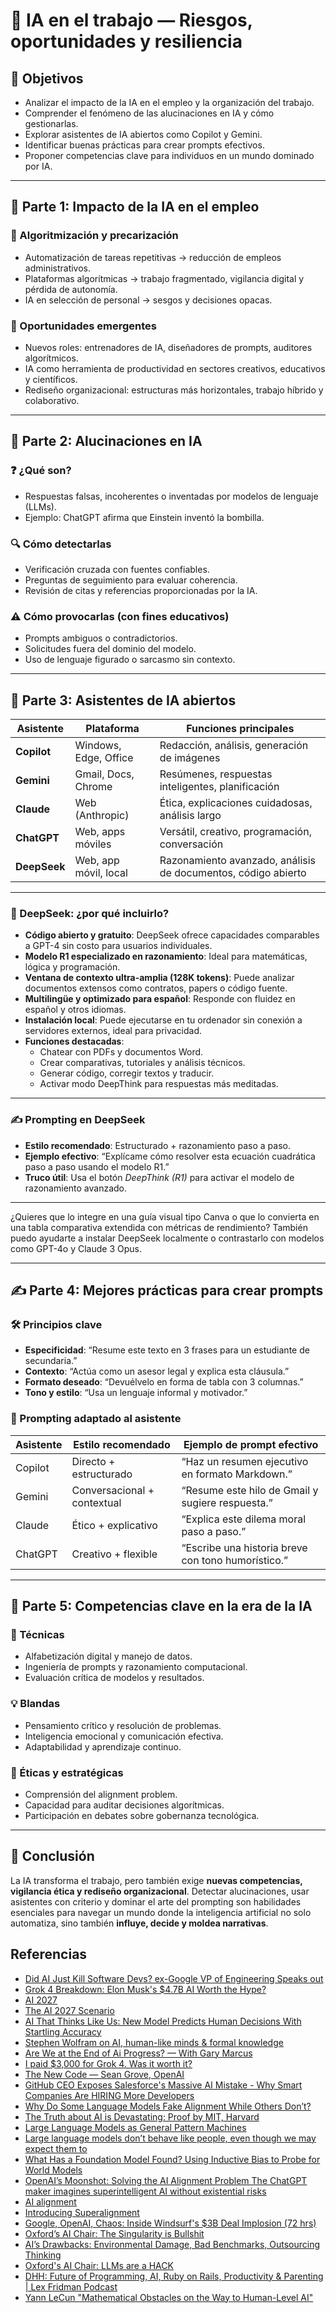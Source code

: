 # 🧠 IA en el trabajo — Riesgos, oportunidades y resiliencia

## 🎯 Objetivos

- Analizar el impacto de la IA en el empleo y la organización del trabajo.
- Comprender el fenómeno de las alucinaciones en IA y cómo gestionarlas.
- Explorar asistentes de IA abiertos como Copilot y Gemini.
- Identificar buenas prácticas para crear prompts efectivos.
- Proponer competencias clave para individuos en un mundo dominado por IA.

---

## 🧩 Parte 1: Impacto de la IA en el empleo

### 🔻 Algoritmización y precarización

- Automatización de tareas repetitivas → reducción de empleos administrativos.
- Plataformas algorítmicas → trabajo fragmentado, vigilancia digital y pérdida de autonomía.
- IA en selección de personal → sesgos y decisiones opacas.

### 🌱 Oportunidades emergentes

- Nuevos roles: entrenadores de IA, diseñadores de prompts, auditores algorítmicos.
- IA como herramienta de productividad en sectores creativos, educativos y científicos.
- Rediseño organizacional: estructuras más horizontales, trabajo híbrido y colaborativo.

---

## 🧠 Parte 2: Alucinaciones en IA

### ❓ ¿Qué son?

- Respuestas falsas, incoherentes o inventadas por modelos de lenguaje (LLMs).
- Ejemplo: ChatGPT afirma que Einstein inventó la bombilla.

### 🔍 Cómo detectarlas

- Verificación cruzada con fuentes confiables.
- Preguntas de seguimiento para evaluar coherencia.
- Revisión de citas y referencias proporcionadas por la IA.

### ⚠️ Cómo provocarlas (con fines educativos)

- Prompts ambiguos o contradictorios.
- Solicitudes fuera del dominio del modelo.
- Uso de lenguaje figurado o sarcasmo sin contexto.

---

## 🤖 Parte 3: Asistentes de IA abiertos

| Asistente     | Plataforma         | Funciones principales                          |
|---------------|--------------------|-------------------------------------------------|
| **Copilot**   | Windows, Edge, Office | Redacción, análisis, generación de imágenes     |
| **Gemini**    | Gmail, Docs, Chrome | Resúmenes, respuestas inteligentes, planificación |
| **Claude**    | Web (Anthropic)    | Ética, explicaciones cuidadosas, análisis largo |
| **ChatGPT**   | Web, apps móviles  | Versátil, creativo, programación, conversación  |
| **DeepSeek**  | Web, app móvil, local | Razonamiento avanzado, análisis de documentos, código abierto |

---

### 🧠 DeepSeek: ¿por qué incluirlo?

- **Código abierto y gratuito**: DeepSeek ofrece capacidades comparables a GPT-4 sin costo para usuarios individuales.
- **Modelo R1 especializado en razonamiento**: Ideal para matemáticas, lógica y programación.
- **Ventana de contexto ultra-amplia (128K tokens)**: Puede analizar documentos extensos como contratos, papers o código fuente.
- **Multilingüe y optimizado para español**: Responde con fluidez en español y otros idiomas.
- **Instalación local**: Puede ejecutarse en tu ordenador sin conexión a servidores externos, ideal para privacidad.
- **Funciones destacadas**:
  - Chatear con PDFs y documentos Word.
  - Crear comparativas, tutoriales y análisis técnicos.
  - Generar código, corregir textos y traducir.
  - Activar modo DeepThink para respuestas más meditadas.

---

### ✍️ Prompting en DeepSeek

- **Estilo recomendado**: Estructurado + razonamiento paso a paso.
- **Ejemplo efectivo**: “Explícame cómo resolver esta ecuación cuadrática paso a paso usando el modelo R1.”
- **Truco útil**: Usa el botón *DeepThink (R1)* para activar el modelo de razonamiento avanzado.

---

¿Quieres que lo integre en una guía visual tipo Canva o que lo convierta en una tabla comparativa extendida con métricas de rendimiento? También puedo ayudarte a instalar DeepSeek localmente o contrastarlo con modelos como GPT-4o y Claude 3 Opus.


---

## ✍️ Parte 4: Mejores prácticas para crear prompts

### 🛠️ Principios clave

- **Especificidad**: “Resume este texto en 3 frases para un estudiante de secundaria.”
- **Contexto**: “Actúa como un asesor legal y explica esta cláusula.”
- **Formato deseado**: “Devuélvelo en forma de tabla con 3 columnas.”
- **Tono y estilo**: “Usa un lenguaje informal y motivador.”

### 🧠 Prompting adaptado al asistente

| Asistente   | Estilo recomendado         | Ejemplo de prompt efectivo                     |
|-------------|----------------------------|------------------------------------------------|
| Copilot     | Directo + estructurado      | “Haz un resumen ejecutivo en formato Markdown.”|
| Gemini      | Conversacional + contextual | “Resume este hilo de Gmail y sugiere respuesta.”|
| Claude      | Ético + explicativo         | “Explica este dilema moral paso a paso.”       |
| ChatGPT     | Creativo + flexible         | “Escribe una historia breve con tono humorístico.”|

---

## 🧠 Parte 5: Competencias clave en la era de la IA

### 🔧 Técnicas

- Alfabetización digital y manejo de datos.
- Ingeniería de prompts y razonamiento computacional.
- Evaluación crítica de modelos y resultados.

### 💡 Blandas

- Pensamiento crítico y resolución de problemas.
- Inteligencia emocional y comunicación efectiva.
- Adaptabilidad y aprendizaje continuo.

### 🧭 Éticas y estratégicas

- Comprensión del alignment problem.
- Capacidad para auditar decisiones algorítmicas.
- Participación en debates sobre gobernanza tecnológica.

---

## 📌 Conclusión

La IA transforma el trabajo, pero también exige **nuevas competencias, vigilancia ética y rediseño organizacional**. Detectar alucinaciones, usar asistentes con criterio y dominar el arte del prompting son habilidades esenciales para navegar un mundo donde la inteligencia artificial no solo automatiza, sino también **influye, decide y moldea narrativas**.

## Referencias

- [Did AI Just Kill Software Devs? ex-Google VP of Engineering Speaks out](https://youtu.be/64cdhWFvxeY?si=wf0RzBTH0vPJjFRR)
- [Grok 4 Breakdown: Elon Musk's $4.7B AI Worth the Hype?](https://www.youtube.com/live/SyGshOmWeb8?si=YisICtEz8qlIGAoI)
- [AI 2027](https://ai-2027.com/)
- [The AI 2027 Scenario](https://youtu.be/5KVDDfAkRgc?si=oCvJcs5YNAYM05Bn)
- [AI That Thinks Like Us: New Model Predicts Human Decisions With Startling Accuracy](https://scitechdaily.com/ai-that-thinks-like-us-new-model-predicts-human-decisions-with-startling-accuracy/)
- [Stephen Wolfram on AI, human-like minds & formal knowledge](https://youtu.be/pr2cdW21-3E?si=xTfMyRHu-FHXuHKv)
- [Are We at the End of Ai Progress? — With Gary Marcus](https://youtu.be/3MygnjdqNWc?si=l-KZNcCHqCtp0X3G)
- [I paid $3,000 for Grok 4. Was it worth it?](https://youtu.be/TbLsOsbFSe0?si=NHpJf-adDYKcrkmc)
- [The New Code — Sean Grove, OpenAI](https://youtu.be/8rABwKRsec4?si=3P2vLa2kdh5IPJd5)
- [GitHub CEO Exposes Salesforce's Massive AI Mistake - Why Smart Companies Are HIRING More Developers](https://www.youtube.com/live/Vi24NXJrebg?si=aVaQLdbKWxmpzdjP)
- [Why Do Some Language Models Fake Alignment While Others Don’t?](https://arxiv.org/abs/2506.18032)
- [The Truth about AI is Devastating: Proof by MIT, Harvard](https://youtu.be/jxB-lQyAAxU?si=oJ5m-uuUnhF52Fl2)
- [Large Language Models as General Pattern Machines](https://arxiv.org/abs/2307.04721)
- [Large language models don’t behave like people, even though we may expect them to](https://news.mit.edu/2024/large-language-models-dont-behave-like-people-0723)
- [What Has a Foundation Model Found? Using Inductive Bias to Probe for World Models](https://arxiv.org/pdf/2507.06952)
- [OpenAI’s Moonshot: Solving the AI Alignment Problem The ChatGPT maker imagines superintelligent AI without existential risks](https://spectrum.ieee.org/the-alignment-problem-openai)
- [AI alignment](https://en.wikipedia.org/wiki/AI_alignment)
- [Introducing Superalignment](https://openai.com/index/introducing-superalignment/)
- [Google, OpenAI, Chaos: Inside Windsurf's $3B Deal Implosion (72 hrs)](https://youtu.be/qgQvci8NzM8?si=WxD0lirUleepiC3D)
- [Oxford’s AI Chair: The Singularity is Bullshit](https://youtu.be/yaHiqGNrj60?si=AOurSsiTSujtPCMS)
- [AI’s Drawbacks: Environmental Damage, Bad Benchmarks, Outsourcing Thinking](https://youtu.be/WreiudYaenc?si=ji05vmFXer-pE767)
- [Oxford's AI Chair: LLMs are a HACK](https://youtu.be/7-UzV9AZKeU?si=aOFYt7jL7UjA4RJB)
- [DHH: Future of Programming, AI, Ruby on Rails, Productivity & Parenting | Lex Fridman Podcast](https://www.youtube.com/watch?v=vagyIcmIGOQ)
- [Yann LeCun "Mathematical Obstacles on the Way to Human-Level AI"](https://youtu.be/ETZfkkv6V7Y?si=GmEJHUlgMRTWh4yI)

